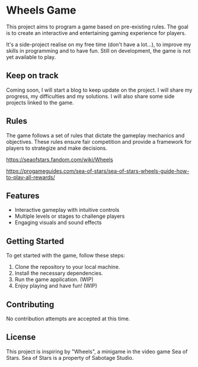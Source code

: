 # Wheels Game

This project aims to program a game based on pre-existing rules. The goal is to create an interactive and entertaining gaming experience for players.

It's a side-project realise on my free time (don't have a lot...), to improve my skills in programming and to have fun.
Still on development, the game is not yet available to play.

## Keep on track

Coming soon, I will start a blog to keep update on the project. I will share my progress, my difficulties and my solutions. I will also share some side projects linked to the game.

## Rules

The game follows a set of rules that dictate the gameplay mechanics and objectives. These rules ensure fair competition and provide a framework for players to strategize and make decisions.

https://seaofstars.fandom.com/wiki/Wheels

https://progameguides.com/sea-of-stars/sea-of-stars-wheels-guide-how-to-play-all-rewards/

## Features

- Interactive gameplay with intuitive controls
- Multiple levels or stages to challenge players
- Engaging visuals and sound effects

## Getting Started

To get started with the game, follow these steps:

1. Clone the repository to your local machine.
2. Install the necessary dependencies.
3. Run the game application. (WIP)
4. Enjoy playing and have fun! (WIP)

## Contributing

No contribution attempts are accepted at this time.

## License

This project is inspiring by "Wheels", a minigame in the video game Sea of Stars.
Sea of Stars is a property of Sabotage Studio.
